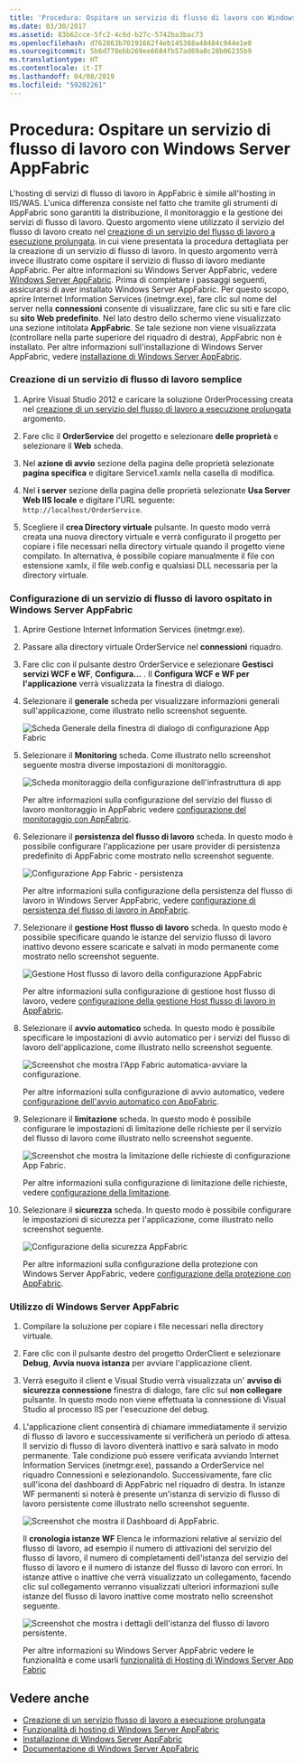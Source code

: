 ```yaml
---
title: 'Procedura: Ospitare un servizio di flusso di lavoro con Windows Server AppFabric'
ms.date: 03/30/2017
ms.assetid: 83b62cce-5fc2-4c6d-b27c-5742ba3bac73
ms.openlocfilehash: d762863b70191662f4eb145388a48484c944e1e0
ms.sourcegitcommit: 5b6d778ebb269ee6684fb57ad69a8c28b06235b9
ms.translationtype: HT
ms.contentlocale: it-IT
ms.lasthandoff: 04/08/2019
ms.locfileid: "59202261"
---
```

# <a name="how-to-host-a-workflow-service-with-windows-server-app-fabric"></a>Procedura: Ospitare un servizio di flusso di lavoro con Windows Server AppFabric
L'hosting di servizi di flusso di lavoro in AppFabric è simile all'hosting in IIS/WAS. L'unica differenza consiste nel fatto che tramite gli strumenti di AppFabric sono garantiti la distribuzione, il monitoraggio e la gestione dei servizi di flusso di lavoro. Questo argomento viene utilizzato il servizio del flusso di lavoro creato nel [creazione di un servizio del flusso di lavoro a esecuzione prolungata](../../../../docs/framework/wcf/feature-details/creating-a-long-running-workflow-service.md). in cui viene presentata la procedura dettagliata per la creazione di un servizio di flusso di lavoro. In questo argomento verrà invece illustrato come ospitare il servizio di flusso di lavoro mediante AppFabric. Per altre informazioni su Windows Server AppFabric, vedere [Windows Server AppFabric](https://go.microsoft.com/fwlink/?LinkID=193037&clcid=0x409). Prima di completare i passaggi seguenti, assicurarsi di aver installato Windows Server AppFabric.  Per questo scopo, aprire Internet Information Services (inetmgr.exe), fare clic sul nome del server nella **connessioni** consente di visualizzare, fare clic su siti e fare clic su **sito Web predefinito**. Nel lato destro dello schermo viene visualizzato una sezione intitolata **AppFabric**. Se tale sezione non viene visualizzata (controllare nella parte superiore del riquadro di destra), AppFabric non è installato. Per altre informazioni sull'installazione di Windows Server AppFabric, vedere [installazione di Windows Server AppFabric](https://go.microsoft.com/fwlink/?LinkId=193136).  
  
### <a name="creating-a-simple-workflow-service"></a>Creazione di un servizio di flusso di lavoro semplice  
  
1.  Aprire Visual Studio 2012 e caricare la soluzione OrderProcessing creata nel [creazione di un servizio del flusso di lavoro a esecuzione prolungata](../../../../docs/framework/wcf/feature-details/creating-a-long-running-workflow-service.md) argomento.  
  
2.  Fare clic il **OrderService** del progetto e selezionare **delle proprietà** e selezionare il **Web** scheda.  
  
3.  Nel **azione di avvio** sezione della pagina delle proprietà selezionate **pagina specifica** e digitare Service1.xamlx nella casella di modifica.  
  
4.  Nel **i server** sezione della pagina delle proprietà selezionate **Usa Server Web IIS locale** e digitare l'URL seguente: `http://localhost/OrderService`.  
  
5.  Scegliere il **crea Directory virtuale** pulsante. In questo modo verrà creata una nuova directory virtuale e verrà configurato il progetto per copiare i file necessari nella directory virtuale quando il progetto viene compilato.  In alternativa, è possibile copiare manualmente il file con estensione xamlx, il file web.config e qualsiasi DLL necessaria per la directory virtuale.  
  
### <a name="configuring-a-workflow-service-hosted-in-windows-server-app-fabric"></a>Configurazione di un servizio di flusso di lavoro ospitato in Windows Server AppFabric  
  
1.  Aprire Gestione Internet Information Services (inetmgr.exe).  
  
2.  Passare alla directory virtuale OrderService nel **connessioni** riquadro.  
  
3.  Fare clic con il pulsante destro OrderService e selezionare **Gestisci servizi WCF e WF**, **Configura...** . Il **Configura WCF e WF per l'applicazione** verrà visualizzata la finestra di dialogo.  
  
4.  Selezionare il **generale** scheda per visualizzare informazioni generali sull'applicazione, come illustrato nello screenshot seguente.  
  
     ![Scheda Generale della finestra di dialogo di configurazione App Fabric](../../../../docs/framework/wcf/feature-details/media/appfabricconfiguration-general.gif "AppFabricConfiguration-generale")  
  
5.  Selezionare il **Monitoring** scheda. Come illustrato nello screenshot seguente mostra diverse impostazioni di monitoraggio.  
  
     ![Scheda monitoraggio della configurazione dell'infrastruttura di app](../../../../docs/framework/wcf/feature-details/media/appfabricconfiguration-monitoring.gif "AppFabricConfiguration-monitoraggio")  
  
     Per altre informazioni sulla configurazione del servizio del flusso di lavoro monitoraggio in AppFabric vedere [configurazione del monitoraggio con AppFabric](https://go.microsoft.com/fwlink/?LinkId=193153).  
  
6.  Selezionare il **persistenza del flusso di lavoro** scheda. In questo modo è possibile configurare l'applicazione per usare provider di persistenza predefinito di AppFabric come mostrato nello screenshot seguente.  
  
     ![Configurazione App Fabric &#45; persistenza](../../../../docs/framework/wcf/feature-details/media/appfabricconfiguration-persistence.gif "AppFabricConfiguration-persistenza")  
  
     Per altre informazioni sulla configurazione della persistenza del flusso di lavoro in Windows Server AppFabric, vedere [configurazione di persistenza del flusso di lavoro in AppFabric](https://go.microsoft.com/fwlink/?LinkId=193148).  
  
7.  Selezionare il **gestione Host flusso di lavoro** scheda. In questo modo è possibile specificare quando le istanze del servizio flusso di lavoro inattivo devono essere scaricate e salvati in modo permanente come mostrato nello screenshot seguente.  
  
     ![Gestione Host flusso di lavoro della configurazione AppFabric](../../../../docs/framework/wcf/feature-details/media/appfabricconfiguration-management.gif "AppFabricConfiguration-Management")  
  
     Per altre informazioni sulla configurazione di gestione host flusso di lavoro, vedere [configurazione della gestione Host flusso di lavoro in AppFabric](https://go.microsoft.com/fwlink/?LinkId=193151).  
  
8.  Selezionare il **avvio automatico** scheda. In questo modo è possibile specificare le impostazioni di avvio automatico per i servizi del flusso di lavoro dell'applicazione, come illustrato nello screenshot seguente.  
  
     ![Screenshot che mostra l'App Fabric automatica&#45;avviare la configurazione.](./media/how-to-host-a-workflow-service-with-windows-server-app-fabric/app-fabric-auto-start-configuration.gif)  
  
     Per altre informazioni sulla configurazione di avvio automatico, vedere [configurazione dell'avvio automatico con AppFabric](https://go.microsoft.com/fwlink/?LinkId=193150).  
  
9. Selezionare il **limitazione** scheda. In questo modo è possibile configurare le impostazioni di limitazione delle richieste per il servizio del flusso di lavoro come illustrato nello screenshot seguente.  
  
     ![Screenshot che mostra la limitazione delle richieste di configurazione App Fabric.](./media/how-to-host-a-workflow-service-with-windows-server-app-fabric/app-fabric-throttling-configuration.gif)  
  
     Per altre informazioni sulla configurazione di limitazione delle richieste, vedere [configurazione della limitazione](https://go.microsoft.com/fwlink/?LinkId=193149).  
  
10. Selezionare il **sicurezza** scheda. In questo modo è possibile configurare le impostazioni di sicurezza per l'applicazione, come illustrato nello screenshot seguente.  
  
     ![Configurazione della sicurezza AppFabric](../../../../docs/framework/wcf/feature-details/media/appfabricconfiguration-security.gif "AppFabricConfiguration-sicurezza")  
  
     Per altre informazioni sulla configurazione della protezione con Windows Server AppFabric, vedere [configurazione della protezione con AppFabric](https://go.microsoft.com/fwlink/?LinkId=193152).  
  
### <a name="using-windows-server-app-fabric"></a>Utilizzo di Windows Server AppFabric  
  
1.  Compilare la soluzione per copiare i file necessari nella directory virtuale.  
  
2.  Fare clic con il pulsante destro del progetto OrderClient e selezionare **Debug**, **Avvia nuova istanza** per avviare l'applicazione client.  
  
3.  Verrà eseguito il client e Visual Studio verrà visualizzata un' **avviso di sicurezza connessione** finestra di dialogo, fare clic sul **non collegare** pulsante. In questo modo non viene effettuata la connessione di Visual Studio al processo IIS per l'esecuzione del debug.  
  
4.  L'applicazione client consentirà di chiamare immediatamente il servizio di flusso di lavoro e successivamente si verificherà un periodo di attesa. Il servizio di flusso di lavoro diventerà inattivo e sarà salvato in modo permanente. Tale condizione può essere verificata avviando Internet Information Services (inetmgr.exe), passando a OrderService nel riquadro Connessioni e selezionandolo. Successivamente, fare clic sull'icona del dashboard di AppFabric nel riquadro di destra. In istanze WF permanenti si noterà è presente un'istanza di servizio di flusso di lavoro persistente come illustrato nello screenshot seguente.  
  
     ![Screenshot che mostra il Dashboard di AppFabric.](./media/how-to-host-a-workflow-service-with-windows-server-app-fabric/app-fabric-dashboard.gif)  
  
     Il **cronologia istanze WF** Elenca le informazioni relative al servizio del flusso di lavoro, ad esempio il numero di attivazioni del servizio del flusso di lavoro, il numero di completamenti dell'istanza del servizio del flusso di lavoro e il numero di istanze del flusso di lavoro con errori. In istanze attive o inattive che verrà visualizzato un collegamento, facendo clic sul collegamento verranno visualizzati ulteriori informazioni sulle istanze del flusso di lavoro inattive come mostrato nello screenshot seguente.  
  
     ![Screenshot che mostra i dettagli dell'istanza del flusso di lavoro persistente.](./media/how-to-host-a-workflow-service-with-windows-server-app-fabric/persisted-workflow-instance-detail.gif)  
  
     Per altre informazioni su Windows Server AppFabric vedere le funzionalità e come usarli [funzionalità di Hosting di Windows Server App Fabric](https://go.microsoft.com/fwlink/?LinkID=193143&clcid=0x409)  
  
## <a name="see-also"></a>Vedere anche

- [Creazione di un servizio flusso di lavoro a esecuzione prolungata](../../../../docs/framework/wcf/feature-details/creating-a-long-running-workflow-service.md)
- [Funzionalità di hosting di Windows Server AppFabric](https://go.microsoft.com/fwlink/?LinkId=193143)
- [Installazione di Windows Server AppFabric](https://go.microsoft.com/fwlink/?LinkId=193136)
- [Documentazione di Windows Server AppFabric](https://go.microsoft.com/fwlink/?LinkID=193037&clcid=0x409)

